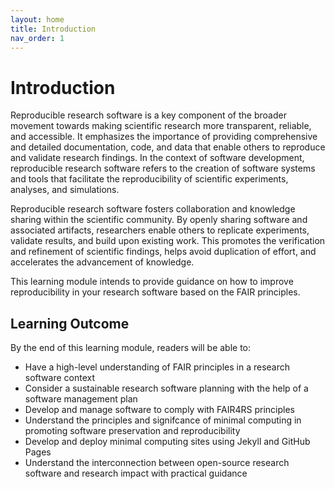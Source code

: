 ```yaml
---
layout: home
title: Introduction
nav_order: 1
---
```


# Introduction

Reproducible research software is a key component of the broader movement towards making scientific research more transparent, reliable, and accessible. It emphasizes the importance of providing comprehensive and detailed documentation, code, and data that enable others to reproduce and validate research findings. In the context of software development, reproducible research software refers to the creation of software systems and tools that facilitate the reproducibility of scientific experiments, analyses, and simulations.  

Reproducible research software fosters collaboration and knowledge sharing within the scientific community. By openly sharing software and associated artifacts, researchers enable others to replicate experiments, validate results, and build upon existing work. This promotes the verification and refinement of scientific findings, helps avoid duplication of effort, and accelerates the advancement of knowledge.  

This learning module intends to provide guidance on how to improve reproducibility in your research software based on the FAIR principles.  

## Learning Outcome

By the end of this learning module, readers will be able to:  

- Have a high-level understanding of FAIR principles in a research software context
- Consider a sustainable research software planning with the help of a software management plan
- Develop and manage software to comply with FAIR4RS principles
- Understand the principles and signifcance of minimal computing in promoting software preservation and reproducibility
- Develop and deploy minimal computing sites using Jekyll and GitHub Pages
- Understand the interconnection between open-source research software and research impact with practical guidance
